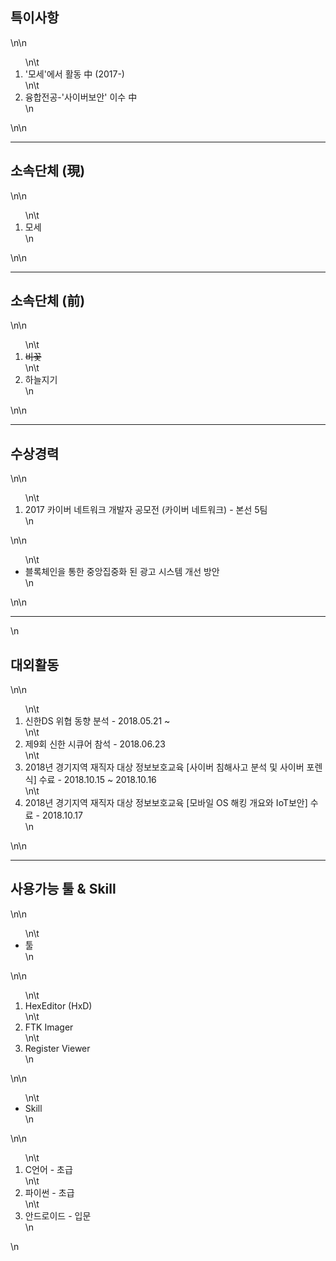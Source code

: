 <h2><span style=\"font-size:16px\"><strong>특이사항</strong></span></h2>\n\n<ol>\n\t<li>&#39;모세&#39;에서 활동 中&nbsp;(2017-)</li>\n\t<li>융합전공-&#39;사이버보안&#39; 이수&nbsp;中</li>\n</ol>\n\n<hr /><h2><span style=\"font-size:16px\"><strong>소속단체&nbsp;(<span style=\"font-family:&quot;맑은 고딕&quot;\">現</span>)</strong></span></h2>\n\n<ol>\n\t<li>모세</li>\n</ol>\n\n<hr /><h2><span style=\"font-size:16px\"><strong>소속단체 (<span style=\"font-family:&quot;맑은 고딕&quot;\">前)</span></strong></span></h2>\n\n<ol>\n\t<li><s><span style=\"font-family:맑은 고딕\">비꽃</span></s></li>\n\t<li>하늘지기</li>\n</ol>\n\n<hr /><h2><span style=\"font-size:16px\"><strong>수상경력</strong></span></h2>\n\n<ol>\n\t<li>2017 카이버 네트워크 개발자 공모전 (카이버 네트워크) - 본선 5팀</li>\n</ol>\n\n<ul style=\"margin-left:40px\">\n\t<li>블록체인을 통한 중앙집중화 된 광고 시스템 개선 방안</li>\n</ul>\n\n<hr />\n<h2><strong><span style=\"font-size:16px\">대외활동</span></strong></h2>\n\n<ol>\n\t<li>신한DS 위협 동향 분석 - 2018.05.21 ~</li>\n\t<li>제9회 신한 시큐어 참석 - 2018.06.23</li>\n\t<li>2018년 경기지역 재직자 대상 정보보호교육 [사이버 침해사고 분석 및 사이버 포렌식] 수료 - 2018.10.15 ~ 2018.10.16</li>\n\t<li>2018년 경기지역 재직자 대상 정보보호교육&nbsp;[모바일 OS 해킹 개요와 IoT보안] 수료 - 2018.10.17</li>\n</ol>\n\n<hr /><h2><span style=\"font-size:16px\"><strong>사용가능 툴 &amp;&nbsp;Skill</strong></span></h2>\n\n<ul>\n\t<li><span style=\"font-size:16px\">툴</span></li>\n</ul>\n\n<ol style=\"margin-left:40px\">\n\t<li>HexEditor (HxD)</li>\n\t<li>FTK Imager</li>\n\t<li>Register Viewer</li>\n</ol>\n\n<ul>\n\t<li>Skill</li>\n</ul>\n\n<ol style=\"margin-left:40px\">\n\t<li>C언어 - 초급</li>\n\t<li>파이썬 - 초급</li>\n\t<li>안드로이드 - 입문</li>\n</ol>\n